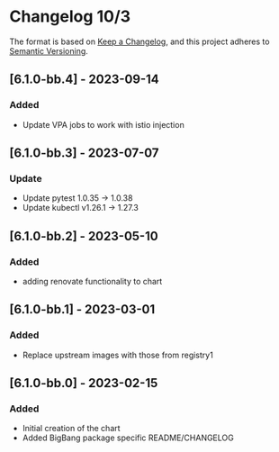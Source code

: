 # Changelog 10/3

The format is based on [Keep a Changelog](https://keepachangelog.com/en/1.0.0/), and this project adheres to [Semantic Versioning](https://semver.org/spec/v2.0.0.html).

## [6.1.0-bb.4] - 2023-09-14
### Added
- Update VPA jobs to work with istio injection

## [6.1.0-bb.3] - 2023-07-07
### Update
- Update pytest 1.0.35 -> 1.0.38
- Update kubectl v1.26.1 -> 1.27.3

## [6.1.0-bb.2] - 2023-05-10
### Added
- adding renovate functionality to chart

## [6.1.0-bb.1] - 2023-03-01
### Added
- Replace upstream images with those from registry1

## [6.1.0-bb.0] - 2023-02-15
### Added
- Initial creation of the chart
- Added BigBang package specific README/CHANGELOG
